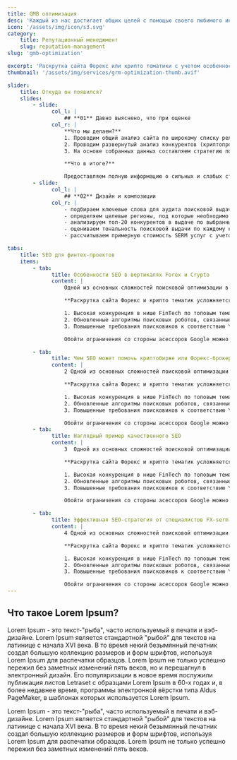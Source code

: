 ```yaml
---
title: GMB оптимизация
desc: 'Каждый из нас достигает общих целей с помощью своего любимого инструмента: от разработки стратегии до пиара. Каждый из нас достигает общих целей с помощью своего любимого инструмента: от разработки стратегии до пиара. '
icon: '/assets/img/icon/s3.svg'
category:
    title: Репутационный менеджмент
    slug: reputation-management
slug: 'gmb-optimization'

excerpt: 'Раскрутка сайта Форекс или крипто тематики с учетом особенностей поисковой оптимизации в нише финтех'
thumbnail: '/assets/img/services/grm-optimization-thumb.avif'

slider:
    title: Откуда он появился?
    slides:
        - slide:
              col_l: |
                  ## **01** Давно выяснено, что при оценке
              col_r: |
                  **Что мы делаем?**
                  1. Проводим общий анализ сайта по широкому списку релевантных тематических запросов.
                  2. Проводим развернутый анализ конкурентов (криптопроектов или форекс-брокеров в топ-20 поисковой выдачи), разбираем структуру их веб-ресурсов и ссылочный профиль.
                  3. На основе собранных данных составляем стратегию поисковой оптимизации проекта.

                  **Что в итоге?**

                  Предоставляем полную информацию о сильных и слабых сторонах основных конкурентов, а также четкий план по SEO-продвижению проекта с приоритезацией задач.
        - slide:
              col_l: |
                  ## **02** Дизайн и композиции
              col_r: |
                  - подбираем ключевые слова для аудита поисковой выдачи по брендовым запросам;
                  - определяем целевые регионы, под которые необходимо управление репутацией;
                  - анализируем топ-20 конкурентов в выдаче по выбранным ключевым запросам;
                  - оцениваем тональность поисковой выдачи по каждому ключевому запросу и региону;
                  - рассчитываем примерную стоимость SERM услуг с учетом сложности проекта и конкретных целей заказчика.

tabs:
    title: SEO для финтех-проектов
    items:
        - tab:
              title: Особенности SEO в вертикалях Forex и Crypto
              content: |
                  Одной из основных сложностей поисковой оптимизации в нише финтех являются ограничения со стороны Google. Вертикали Forex и Crypto попадают под категорию YMYL. Эта аббревиатура расшифровывается как Your Money or Your Life и в SEO продвижении обозначает проекты, которые могут влиять на благополучие, здоровье, финансовое положение людей. К таким проектам причисляются и продукты ниши финтех. Асессоры Google тщательно проверяют YMYL-сайты на предмет авторитетности, безопасности, экспертности.

                  **Раскрутка сайта Форекс и крипто тематик усложняется такими факторами, как:**

                  1. Высокая конкуренция в нише FinTech по топовым тематическим запросам. В вертикалях Forex и Crypto по тематическим ключам продвигается не только только огромное количество криптобирж и форекс-брокеров, но также множество информационных и обзорных сайтов на финтех-тематику. 
                  2. Обновленные алгоритмы поисковых роботов, связанные с качеством контента. К не качественному контенту Google относит бесконечные рерайты, переспам, избыток воды в текстах с целью написания большего количества знаков.
                  3. Повышенные требования поисковиков к соответствию YMYL-сайтов факторам E-A-T (Expertise, Authoritativeness, Trustworthiness). В это понятие входят такие критерии, как экспертность, авторитетность и доверие. Их учитывают поисковые системы при оценке контента в сети. SEO продвижение в нишах Форекс и блокчейн с учетом E-A-T требует от SEO-специалистов и авторов контента наличие знаний, опыта, экспертности в тематике FinTech.

                  Обойти ограничения со стороны асессоров Google можно путем публикации актуальной информации, которая полностью раскрывает тему и соответствует пользовательскому интенту. В нашем штате есть копирайтеры, специализирующиеся именно в Forex и Crypto тематиках. Они создают экспертные, полезные для пользователей тексты, которые при этом оптимизированы под поисковые системы.

        - tab:
              title: Чем SEO может помочь криптобирже или Форекс-брокеру
              content: |
                  2 Одной из основных сложностей поисковой оптимизации в нише финтех являются ограничения со стороны Google. Вертикали Forex и Crypto попадают под категорию YMYL. Эта аббревиатура расшифровывается как Your Money or Your Life и в SEO продвижении обозначает проекты, которые могут влиять на благополучие, здоровье, финансовое положение людей. К таким проектам причисляются и продукты ниши финтех. Асессоры Google тщательно проверяют YMYL-сайты на предмет авторитетности, безопасности, экспертности.

                  **Раскрутка сайта Форекс и крипто тематик усложняется такими факторами, как:**

                  1. Высокая конкуренция в нише FinTech по топовым тематическим запросам. В вертикалях Forex и Crypto по тематическим ключам продвигается не только только огромное количество криптобирж и форекс-брокеров, но также множество информационных и обзорных сайтов на финтех-тематику. 
                  2. Обновленные алгоритмы поисковых роботов, связанные с качеством контента. К не качественному контенту Google относит бесконечные рерайты, переспам, избыток воды в текстах с целью написания большего количества знаков.
                  3. Повышенные требования поисковиков к соответствию YMYL-сайтов факторам E-A-T (Expertise, Authoritativeness, Trustworthiness). В это понятие входят такие критерии, как экспертность, авторитетность и доверие. Их учитывают поисковые системы при оценке контента в сети. SEO продвижение в нишах Форекс и блокчейн с учетом E-A-T требует от SEO-специалистов и авторов контента наличие знаний, опыта, экспертности в тематике FinTech.

                  Обойти ограничения со стороны асессоров Google можно путем публикации актуальной информации, которая полностью раскрывает тему и соответствует пользовательскому интенту. В нашем штате есть копирайтеры, специализирующиеся именно в Forex и Crypto тематиках. Они создают экспертные, полезные для пользователей тексты, которые при этом оптимизированы под поисковые системы.
        - tab:
              title: Наглядный пример качественного SEO
              content: |
                  3  Одной из основных сложностей поисковой оптимизации в нише финтех являются ограничения со стороны Google. Вертикали Forex и Crypto попадают под категорию YMYL. Эта аббревиатура расшифровывается как Your Money or Your Life и в SEO продвижении обозначает проекты, которые могут влиять на благополучие, здоровье, финансовое положение людей. К таким проектам причисляются и продукты ниши финтех. Асессоры Google тщательно проверяют YMYL-сайты на предмет авторитетности, безопасности, экспертности.

                  **Раскрутка сайта Форекс и крипто тематик усложняется такими факторами, как:**

                  1. Высокая конкуренция в нише FinTech по топовым тематическим запросам. В вертикалях Forex и Crypto по тематическим ключам продвигается не только только огромное количество криптобирж и форекс-брокеров, но также множество информационных и обзорных сайтов на финтех-тематику. 
                  2. Обновленные алгоритмы поисковых роботов, связанные с качеством контента. К не качественному контенту Google относит бесконечные рерайты, переспам, избыток воды в текстах с целью написания большего количества знаков.
                  3. Повышенные требования поисковиков к соответствию YMYL-сайтов факторам E-A-T (Expertise, Authoritativeness, Trustworthiness). В это понятие входят такие критерии, как экспертность, авторитетность и доверие. Их учитывают поисковые системы при оценке контента в сети. SEO продвижение в нишах Форекс и блокчейн с учетом E-A-T требует от SEO-специалистов и авторов контента наличие знаний, опыта, экспертности в тематике FinTech.

                  Обойти ограничения со стороны асессоров Google можно путем публикации актуальной информации, которая полностью раскрывает тему и соответствует пользовательскому интенту. В нашем штате есть копирайтеры, специализирующиеся именно в Forex и Crypto тематиках. Они создают экспертные, полезные для пользователей тексты, которые при этом оптимизированы под поисковые системы.

        - tab:
              title: Эффективная SEO-стратегия от специалистов FX-serm
              content: |
                  4 Одной из основных сложностей поисковой оптимизации в нише финтех являются ограничения со стороны Google. Вертикали Forex и Crypto попадают под категорию YMYL. Эта аббревиатура расшифровывается как Your Money or Your Life и в SEO продвижении обозначает проекты, которые могут влиять на благополучие, здоровье, финансовое положение людей. К таким проектам причисляются и продукты ниши финтех. Асессоры Google тщательно проверяют YMYL-сайты на предмет авторитетности, безопасности, экспертности.

                  **Раскрутка сайта Форекс и крипто тематик усложняется такими факторами, как:**

                  1. Высокая конкуренция в нише FinTech по топовым тематическим запросам. В вертикалях Forex и Crypto по тематическим ключам продвигается не только только огромное количество криптобирж и форекс-брокеров, но также множество информационных и обзорных сайтов на финтех-тематику. 
                  2. Обновленные алгоритмы поисковых роботов, связанные с качеством контента. К не качественному контенту Google относит бесконечные рерайты, переспам, избыток воды в текстах с целью написания большего количества знаков.
                  3. Повышенные требования поисковиков к соответствию YMYL-сайтов факторам E-A-T (Expertise, Authoritativeness, Trustworthiness). В это понятие входят такие критерии, как экспертность, авторитетность и доверие. Их учитывают поисковые системы при оценке контента в сети. SEO продвижение в нишах Форекс и блокчейн с учетом E-A-T требует от SEO-специалистов и авторов контента наличие знаний, опыта, экспертности в тематике FinTech.

                  Обойти ограничения со стороны асессоров Google можно путем публикации актуальной информации, которая полностью раскрывает тему и соответствует пользовательскому интенту. В нашем штате есть копирайтеры, специализирующиеся именно в Forex и Crypto тематиках. Они создают экспертные, полезные для пользователей тексты, которые при этом оптимизированы под поисковые системы.
---
```


## Что такое Lorem Ipsum?

<div>

Lorem Ipsum - это текст-"рыба", часто используемый в печати и вэб-дизайне. Lorem Ipsum является стандартной "рыбой" для текстов на латинице с начала XVI века. В то время некий безымянный печатник создал большую коллекцию размеров и форм шрифтов, используя Lorem Ipsum для распечатки образцов. Lorem Ipsum не только успешно пережил без заметных изменений пять веков, но и перешагнул в электронный дизайн. Его популяризации в новое время послужили публикация листов Letraset с образцами Lorem Ipsum в 60-х годах и, в более недавнее время, программы электронной вёрстки типа Aldus PageMaker, в шаблонах которых используется Lorem Ipsum.

Lorem Ipsum - это текст-"рыба", часто используемый в печати и вэб-дизайне. Lorem Ipsum является стандартной "рыбой" для текстов на латинице с начала XVI века. В то время некий безымянный печатник создал большую коллекцию размеров и форм шрифтов, используя Lorem Ipsum для распечатки образцов. Lorem Ipsum не только успешно пережил без заметных изменений пять веков.

</div>
